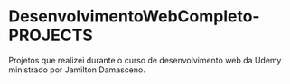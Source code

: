# DesenvolvimentoWebCompleto-PROJECTS
 Projetos que realizei durante o curso de desenvolvimento web da Udemy ministrado por Jamilton Damasceno.
